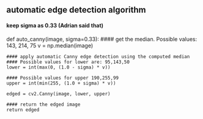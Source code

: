 

## automatic edge detection algorithm

#### keep sigma as 0.33 (Adrian said that)

def auto_canny(image, sigma=0.33):
    #### get the median. Possible values: 143, 214, 75
	v = np.median(image)

	#### apply automatic Canny edge detection using the computed median
    #### Possible values for lower are: 95,143,50
	lower = int(max(0, (1.0 - sigma) * v))

    #### Possible values for upper 190,255,99
	upper = int(min(255, (1.0 + sigma) * v))

	edged = cv2.Canny(image, lower, upper)

	#### return the edged image
	return edged
